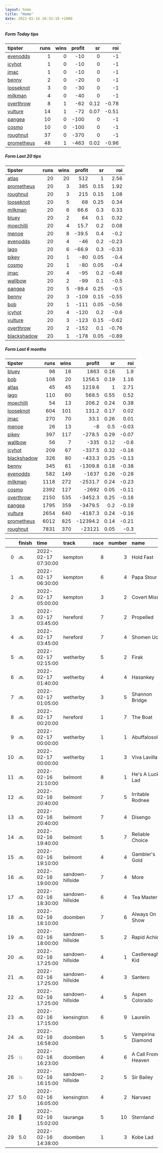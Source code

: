 ```yaml
---   
layout: home  
title: "Home"   
date: 2022-02-16 16:33:19 +1000  
---   
```



##### Form Today tips   

| tipster                                                       |   runs |   wins |   profit |   sr |   roi |
|:--------------------------------------------------------------|-------:|-------:|---------:|-----:|------:|
| [evenodds](https://mrwayneo.github.io/tips/evenodds.html)     |      1 |      0 |      -10 | 0    | -1    |
| [icyhot](https://mrwayneo.github.io/tips/icyhot.html)         |      1 |      0 |      -10 | 0    | -1    |
| [jmac](https://mrwayneo.github.io/tips/jmac.html)             |      1 |      0 |      -10 | 0    | -1    |
| [benny](https://mrwayneo.github.io/tips/benny.html)           |      2 |      0 |      -20 | 0    | -1    |
| [looseknot](https://mrwayneo.github.io/tips/looseknot.html)   |      3 |      0 |      -30 | 0    | -1    |
| [milkman](https://mrwayneo.github.io/tips/milkman.html)       |      4 |      0 |      -40 | 0    | -1    |
| [overthrow](https://mrwayneo.github.io/tips/overthrow.html)   |      8 |      1 |      -62 | 0.12 | -0.78 |
| [vulture](https://mrwayneo.github.io/tips/vulture.html)       |     14 |      1 |      -72 | 0.07 | -0.51 |
| [pangea](https://mrwayneo.github.io/tips/pangea.html)         |     10 |      0 |     -100 | 0    | -1    |
| [cosmo](https://mrwayneo.github.io/tips/cosmo.html)           |     10 |      0 |     -100 | 0    | -1    |
| [roughnut](https://mrwayneo.github.io/tips/roughnut.html)     |     37 |      0 |     -370 | 0    | -1    |
| [prometheus](https://mrwayneo.github.io/tips/prometheus.html) |     48 |      1 |     -463 | 0.02 | -0.96 |

##### Form Last 20 tips   

| tipster                                                         |   runs |   wins |   profit |   sr |   roi |
|:----------------------------------------------------------------|-------:|-------:|---------:|-----:|------:|
| [atlas](https://mrwayneo.github.io/tips/atlas.html)             |     20 |     20 |    512   | 1    |  2.56 |
| [prometheus](https://mrwayneo.github.io/tips/prometheus.html)   |     20 |      3 |    385   | 0.15 |  1.92 |
| [roughnut](https://mrwayneo.github.io/tips/roughnut.html)       |     20 |      3 |    215   | 0.15 |  1.08 |
| [looseknot](https://mrwayneo.github.io/tips/looseknot.html)     |     20 |      5 |     68   | 0.25 |  0.34 |
| [milkman](https://mrwayneo.github.io/tips/milkman.html)         |     20 |      6 |     66.6 | 0.3  |  0.33 |
| [bluey](https://mrwayneo.github.io/tips/bluey.html)             |     20 |      2 |     64   | 0.1  |  0.32 |
| [moechilli](https://mrwayneo.github.io/tips/moechilli.html)     |     20 |      4 |     15.7 | 0.2  |  0.08 |
| [menoe](https://mrwayneo.github.io/tips/menoe.html)             |     20 |      8 |    -39.5 | 0.4  | -0.2  |
| [evenodds](https://mrwayneo.github.io/tips/evenodds.html)       |     20 |      4 |    -46   | 0.2  | -0.23 |
| [lago](https://mrwayneo.github.io/tips/lago.html)               |     20 |      6 |    -66.9 | 0.3  | -0.33 |
| [pikey](https://mrwayneo.github.io/tips/pikey.html)             |     20 |      1 |    -80   | 0.05 | -0.4  |
| [cosmo](https://mrwayneo.github.io/tips/cosmo.html)             |     20 |      1 |    -80   | 0.05 | -0.4  |
| [jmac](https://mrwayneo.github.io/tips/jmac.html)               |     20 |      4 |    -95   | 0.2  | -0.48 |
| [wallbow](https://mrwayneo.github.io/tips/wallbow.html)         |     20 |      2 |    -99   | 0.1  | -0.5  |
| [pangea](https://mrwayneo.github.io/tips/pangea.html)           |     20 |      5 |    -99.4 | 0.25 | -0.5  |
| [benny](https://mrwayneo.github.io/tips/benny.html)             |     20 |      3 |   -109   | 0.15 | -0.55 |
| [bob](https://mrwayneo.github.io/tips/bob.html)                 |     20 |      1 |   -111   | 0.05 | -0.56 |
| [icyhot](https://mrwayneo.github.io/tips/icyhot.html)           |     20 |      4 |   -120   | 0.2  | -0.6  |
| [vulture](https://mrwayneo.github.io/tips/vulture.html)         |     20 |      3 |   -123   | 0.15 | -0.62 |
| [overthrow](https://mrwayneo.github.io/tips/overthrow.html)     |     20 |      2 |   -152   | 0.1  | -0.76 |
| [blackshadow](https://mrwayneo.github.io/tips/blackshadow.html) |     20 |      1 |   -178   | 0.05 | -0.89 |

##### Form Last 6 months   

| tipster                                                         |   runs |   wins |   profit |   sr |   roi |
|:----------------------------------------------------------------|-------:|-------:|---------:|-----:|------:|
| [bluey](https://mrwayneo.github.io/tips/bluey.html)             |     98 |     16 |   1863   | 0.16 |  1.9  |
| [bob](https://mrwayneo.github.io/tips/bob.html)                 |    108 |     20 |   1256.5 | 0.19 |  1.16 |
| [atlas](https://mrwayneo.github.io/tips/atlas.html)             |     45 |     45 |   1219.6 | 1    |  2.71 |
| [lago](https://mrwayneo.github.io/tips/lago.html)               |    110 |     60 |    568.5 | 0.55 |  0.52 |
| [moechilli](https://mrwayneo.github.io/tips/moechilli.html)     |     54 |     13 |    206.2 | 0.24 |  0.38 |
| [looseknot](https://mrwayneo.github.io/tips/looseknot.html)     |    604 |    101 |    131.2 | 0.17 |  0.02 |
| [jmac](https://mrwayneo.github.io/tips/jmac.html)               |    270 |     70 |     33.1 | 0.26 |  0.01 |
| [menoe](https://mrwayneo.github.io/tips/menoe.html)             |     26 |     13 |     -8   | 0.5  | -0.03 |
| [pikey](https://mrwayneo.github.io/tips/pikey.html)             |    397 |    117 |   -278.5 | 0.29 | -0.07 |
| [wallbow](https://mrwayneo.github.io/tips/wallbow.html)         |     56 |      7 |   -335   | 0.12 | -0.6  |
| [icyhot](https://mrwayneo.github.io/tips/icyhot.html)           |    209 |     67 |   -337.5 | 0.32 | -0.16 |
| [blackshadow](https://mrwayneo.github.io/tips/blackshadow.html) |    326 |     80 |   -433.3 | 0.25 | -0.13 |
| [benny](https://mrwayneo.github.io/tips/benny.html)             |    345 |     61 |  -1309.8 | 0.18 | -0.38 |
| [evenodds](https://mrwayneo.github.io/tips/evenodds.html)       |    582 |    149 |  -1637   | 0.26 | -0.28 |
| [milkman](https://mrwayneo.github.io/tips/milkman.html)         |   1118 |    272 |  -2531.7 | 0.24 | -0.23 |
| [cosmo](https://mrwayneo.github.io/tips/cosmo.html)             |   2392 |    127 |  -2692   | 0.05 | -0.11 |
| [overthrow](https://mrwayneo.github.io/tips/overthrow.html)     |   2150 |    535 |  -3452.3 | 0.25 | -0.16 |
| [pangea](https://mrwayneo.github.io/tips/pangea.html)           |   1795 |    359 |  -3479.5 | 0.2  | -0.19 |
| [vulture](https://mrwayneo.github.io/tips/vulture.html)         |   2654 |    640 |  -4187.3 | 0.24 | -0.16 |
| [prometheus](https://mrwayneo.github.io/tips/prometheus.html)   |   6012 |    825 | -12394.2 | 0.14 | -0.21 |
| [roughnut](https://mrwayneo.github.io/tips/roughnut.html)       |   7831 |    370 | -23121   | 0.05 | -0.3  |

|    | finish            | time                | track            |   race |   number | name               |   odds | tipster             |
|---:|:------------------|:--------------------|:-----------------|-------:|---------:|:-------------------|-------:|:--------------------|
|  0 | :soon:            | 2022-02-17 07:30:00 | kempton          |      8 |        3 | Hold Fast          |   2.1  | vulture             |
|  1 | :soon:            | 2022-02-17 06:30:00 | kempton          |      6 |        4 | Papa Stour         |   3.8  | vulture             |
|  2 | :soon:            | 2022-02-17 05:00:00 | kempton          |      3 |        2 | Covert Mission     |   4    | vulture             |
|  3 | :soon:            | 2022-02-17 03:45:00 | hereford         |      7 |        2 | Propelled          |   3.3  | evenodds,overthrow  |
|  4 | :soon:            | 2022-02-17 03:45:00 | hereford         |      7 |        4 | Shomen Uchi        |   2.2  | vulture             |
|  5 | :soon:            | 2022-02-17 02:15:00 | wetherby         |      5 |        2 | Firak              |   9    | overthrow           |
|  6 | :soon:            | 2022-02-17 01:40:00 | wetherby         |      4 |        4 | Hasankey           |   2.7  | pangea              |
|  7 | :soon:            | 2022-02-17 01:05:00 | wetherby         |      3 |        5 | Shannon Bridge     |   5.5  | overthrow           |
|  8 | :soon:            | 2022-02-17 00:20:00 | hereford         |      1 |        7 | The Boat           |   7    | looseknot           |
|  9 | :soon:            | 2022-02-17 00:00:00 | wetherby         |      1 |        1 | Abuffalosoldier    |   4.8  | milkman             |
| 10 | :soon:            | 2022-02-17 00:00:00 | wetherby         |      1 |        3 | Viva Lavilla       |   2.15 | overthrow           |
| 11 | :soon:            | 2022-02-16 21:10:00 | belmont          |      8 |        1 | He's A Lucky Lad   |   2.3  | pangea,icyhot       |
| 12 | :soon:            | 2022-02-16 20:40:00 | belmont          |      7 |        5 | Irritable Rodnee   |   7    | looseknot           |
| 13 | :soon:            | 2022-02-16 20:40:00 | belmont          |      7 |        4 | Disengo            |   4.5  | vulture             |
| 14 | :soon:            | 2022-02-16 19:40:00 | belmont          |      5 |        7 | Reliable Choice    |   1.85 | vulture             |
| 15 | :soon:            | 2022-02-16 19:10:00 | belmont          |      4 |        4 | Gambler's Gold     |   3.9  | vulture,pangea      |
| 16 | :soon:            | 2022-02-16 19:00:00 | sandown-hillside |      7 |        4 | More               |   4.5  | pangea              |
| 17 | :soon:            | 2022-02-16 18:30:00 | sandown-hillside |      6 |        4 | Tea Master         |  11    | vulture,milkman     |
| 18 | :soon:            | 2022-02-16 18:10:00 | doomben          |      7 |        6 | Always On Show     |   2.75 | pangea              |
| 19 | :soon:            | 2022-02-16 18:00:00 | sandown-hillside |      5 |        2 | Rapid Achiever     |   3.2  | milkman             |
| 20 | :soon:            | 2022-02-16 17:25:00 | sandown-hillside |      4 |        1 | Castlereagh Kid    |   1.91 | vulture             |
| 21 | :soon:            | 2022-02-16 17:25:00 | sandown-hillside |      4 |        3 | Santero            |   6.5  | vulture             |
| 22 | :soon:            | 2022-02-16 17:25:00 | sandown-hillside |      4 |        5 | Aspen Colorado     |   4.2  | pangea              |
| 23 | :soon:            | 2022-02-16 17:15:00 | kensington       |      6 |        9 | Laurelin           |   2.05 | vulture,jmac        |
| 24 | :soon:            | 2022-02-16 16:58:00 | doomben          |      5 |        5 | Vampirina Diamond  |   7    | pangea              |
| 25 | :boom:            | 2022-02-16 16:23:00 | doomben          |      4 |        6 | A Call From Heaven |   5    | vulture             |
| 26 | :boom:            | 2022-02-16 16:15:00 | sandown-hillside |      2 |        5 | Sir Bailey         |   2.2  | overthrow           |
| 27 | 5.0               | 2022-02-16 16:05:00 | kensington       |      4 |        2 | Narvaez            |   4.2  | benny,pangea        |
| 28 | :3rd_place_medal: | 2022-02-16 15:02:00 | tauranga         |      5 |       10 | Sternland          |   3.9  | overthrow,looseknot |
| 29 | 5.0               | 2022-02-16 14:38:00 | doomben          |      1 |        3 | Kobe Lad           |   4.2  | vulture             |